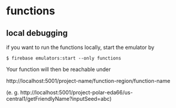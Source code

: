 # functions

## local debugging
if you want to run the functions locally, start the emulator by

```$ firebase emulators:start --only functions```

Your function will then be reachable under

http://localhost:5001/project-name/function-region/function-name

(e. g. http://localhost:5001/project-polar-eda66/us-central1/getFriendlyName?inputSeed=abc)